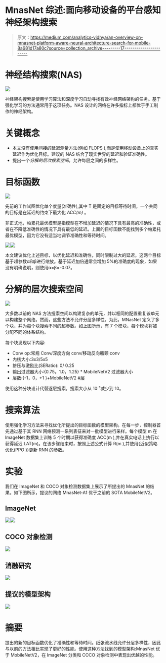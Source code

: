 # MnasNet 综述:面向移动设备的平台感知神经架构搜索

> 原文：<https://medium.com/analytics-vidhya/an-overview-on-mnasnet-platform-aware-neural-architecture-search-for-mobile-8a681d17a80c?source=collection_archive---------17----------------------->

# 神经结构搜索(NAS)

![](img/4ae059d8c04c001011f1cda482a8eea8.png)

神经架构搜索是使用学习算法和深度学习自动寻找有效神经网络架构的任务。基于强化学习的方法通常用于这项任务。NAS 设计的网络在许多指标上都优于手工制作的神经架构。

# 关键概念

*   本文没有使用间接的延迟测量方法(例如 FLOPS ),而是使用移动设备上的真实延迟作为优化目标。建议的 NAS 结合了现实世界的延迟和验证准确性。
*   提出一个*分解的层次搜索空间*，允许每层之间的多样性。

# 目标函数

![](img/972b24d429766dea5ec252e08a004003.png)

先前的工作试图优化单个度量(准确性),其中 T 是固定的目标等待时间。一个共同的目标是在延迟的约束下最大化 *ACC(m)* 。

非正式地，帕累托最优模型是指模型在不增加延迟的情况下具有最高的准确性，或者在不降低准确性的情况下具有最低的延迟。上面的目标函数不能找到多个帕累托最优模型，因为它没有适当地调节准确性和等待时间。

![](img/026ce2ea7a388c6b5b13e8b6330a48d0.png)![](img/cfe5f1700c0acdf89790802c7069ca2a.png)

本文建议优化上述目标，以优化延迟和准确性，同时限制过大的延迟。这两个目标基于超参数α和β进行缩放。基于延迟加倍通常会增加 5%的准确度的现象，如果没有明确说明，则使用α=β=-0.07。

# 分解的层次搜索空间

![](img/e3daef6c32ab44d2addb196ce3ae091f.png)

大多数以前的 NAS 方法搜索空间以构建复杂的单元，并以相同的配置重复该单元以构建整个网络。然而，这些方法不允许分层多样性。为此，MNasNet 定义了多个块，并为每个块搜索不同的超参数。如上图所示，有 7 个模块，每个模块将被分配不同的体系结构。

每个块发现以下内容:

*   Conv op:常规 Conv/深度方向 conv/移动反向瓶颈 conv
*   内核大小:3x3/5x5
*   挤压与激励比(SERatio): 0/ 0.25
*   输出过滤器大小:{0.75，1.0，1.25} * MobileNetV2 过滤器大小
*   层数:{-1，0，+1 }+MobileNetV2 #层

使用这种分块设计代替逐层搜索，搜索大小从 10 ⁹减少到 10。

# 搜索算法

使用强化学习方法来寻找优化所提出的目标函数的模型架构。在每一步，控制器首先通过基于其 RNN 网络预测一系列表征来对一批模型进行采样。每个模型 m 在 ImageNet 数据集上训练 5 个时期以获得准确度 ACC(m ),并在真实电话上执行以获得延迟 LAT(m)。在该步骤结束时，按照上述公式计算 R(m ),并使用{近似策略优化(PPO )}更新 RNN 的参数。

# 实验

我们在 ImageNet 和 COCO 对象检测数据集上展示了所提出的 MnasNet 的结果。如下图所示，提议的网络 MnasNet-A1 优于之前的 SOTA MobileNetV2。

## ImageNet

![](img/666efca850e7210bddf3b9cae7e0562e.png)![](img/d19ce2e4403d6e431c547ed7de58b167.png)

## COCO 对象检测

![](img/d5065774660dbaf7039be229303f0e5e.png)

## 消融研究

![](img/63116fc741f4d08528e438ca4946e72e.png)

## 提议的模型架构

![](img/a936821be948856977ec19aaa28e8b8b.png)

# 摘要

提出的新的目标函数优化了准确性和等待时间。纸张流水线允许分层多样性，因此与以前的方法相比实现了更好的性能。使用这种方法找到的模型架构:MnasNet 优于 MobileNetV2，在 ImageNet 分类和 COCO 对象检测中表现出优越的性能。